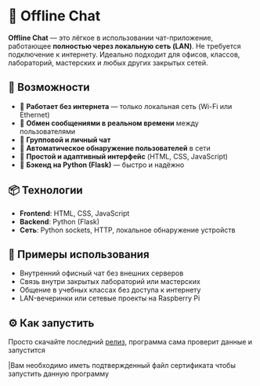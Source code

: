 # 📡 Offline Chat

**Offline Chat** — это лёгкое в использовании чат-приложение, работающее **полностью через локальную сеть (LAN)**. Не требуется подключение к интернету. Идеально подходит для офисов, классов, лабораторий, мастерских и любых других закрытых сетей.

## 🚀 Возможности

- 🔌 **Работает без интернета** — только локальная сеть (Wi-Fi или Ethernet)
- 💬 **Обмен сообщениями в реальном времени** между пользователями
- 👥 **Групповой и личный чат**
- 🔎 **Автоматическое обнаружение пользователей** в сети
- 👀 **Простой и адаптивный интерфейс** (HTML, CSS, JavaScript)
- 🐍 **Бэкенд на Python (Flask)** — быстро и надёжно

## 📦 Технологии

- **Frontend**: HTML, CSS, JavaScript  
- **Backend**: Python (Flask)  
- **Сеть**: Python sockets, HTTP, локальное обнаружение устройств

## 📁 Примеры использования

- Внутренний офисный чат без внешних серверов  
- Связь внутри закрытых лабораторий или мастерских  
- Общение в учебных классах без доступа к интернету  
- LAN-вечеринки или сетевые проекты на Raspberry Pi

## ⚙️ Как запустить

Просто скачайте последний [релиз](https://github.com/vg2222/Offline-Chat/releases), программа сама проверит данные и запустится


|Вам необходимо иметь подтвержденный файл сертификата чтобы запустить данную программу
